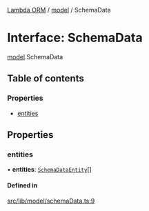 [Lambda ORM](../README.md) / [model](../modules/model.md) / SchemaData

# Interface: SchemaData

[model](../modules/model.md).SchemaData

## Table of contents

### Properties

- [entities](model.SchemaData.md#entities)

## Properties

### entities

• **entities**: [`SchemaDataEntity`](model.SchemaDataEntity.md)[]

#### Defined in

[src/lib/model/schemaData.ts:9](https://github.com/FlavioLionelRita/lambda-orm/blob/c5c7261/src/lib/model/schemaData.ts#L9)
